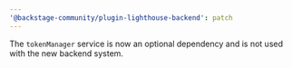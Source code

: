 ```yaml
---
'@backstage-community/plugin-lighthouse-backend': patch
---
```


The `tokenManager` service is now an optional dependency and is not used with the new backend system.
